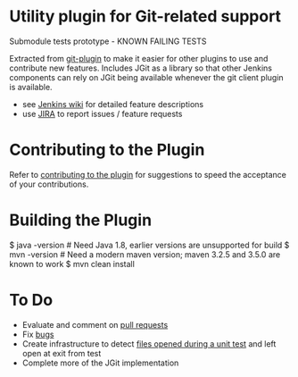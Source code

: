 Utility plugin for Git-related support
======================================

Submodule tests prototype - KNOWN FAILING TESTS

Extracted from [git-plugin](https://wiki.jenkins-ci.org/display/JENKINS/Git+Plugin)
to make it easier for other plugins to use and contribute new features.
Includes JGit as a library so that other Jenkins components can rely on
JGit being available whenever the git client plugin is available.

* see [Jenkins wiki](https://wiki.jenkins-ci.org/display/JENKINS/Git+Client+Plugin) for detailed feature descriptions
* use [JIRA](https://issues.jenkins-ci.org) to report issues / feature requests

Contributing to the Plugin
==========================

Refer to [contributing to the plugin](https://github.com/jenkinsci/git-client-plugin/blob/master/CONTRIBUTING.md)
for suggestions to speed the acceptance of your contributions.

Building the Plugin
===================

  $ java -version # Need Java 1.8, earlier versions are unsupported for build
  $ mvn -version # Need a modern maven version; maven 3.2.5 and 3.5.0 are known to work
  $ mvn clean install

To Do
=====

* Evaluate and comment on [pull requests](https://github.com/jenkinsci/git-client-plugin/pulls)
* Fix [bugs](https://issues.jenkins-ci.org/secure/IssueNavigator.jspa?mode=hide&reset=true&jqlQuery=project+%3D+JENKINS+AND+status+in+%28Open%2C+"In+Progress"%2C+Reopened%29+AND+component+%3D+git-client-plugin)
* Create infrastructure to detect [files opened during a unit test](https://issues.jenkins-ci.org/browse/JENKINS-19994) and left open at exit from test
* Complete more of the JGit implementation
